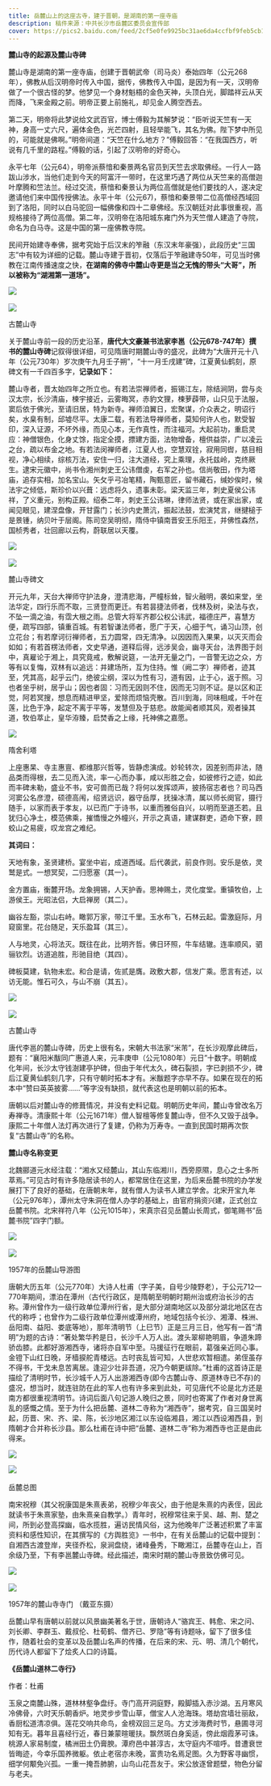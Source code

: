 ```yaml
---
title: 岳麓山上的这座古寺，建于晋朝，是湖南的第一座寺庙
description: 稿件来源：中共长沙市岳麓区委员会宣传部
cover: https://pics2.baidu.com/feed/2cf5e0fe9925bc31ae6da4ccfbf9feb5cb137059.jpeg?token=d59a62c0c53cae38591b985c9f428d7c&s=87206CA4472286E8D018A02B0300F013
---
```

**麓山寺的起源及麓山寺碑**

麓山寺是湖南的第一座寺庙，创建于晋朝武帝（司马炎）泰始四年（公元268年），佛教从后汉明帝时传入中国，据传，佛教传入中国，是因为有一天，汉明帝做了一个很古怪的梦。他梦见一个身材魁梧的金色天神，头顶白光，脚踏祥云从天而降，飞来金殿之前。明帝正要上前施礼，却见金人腾空西去。

第二天，明帝将此梦说给文武百官，博士傅毅为其解梦说：“臣听说天竺有一天神，身高一丈六尺，遍体金色，光芒四射，且轻举能飞，其名为佛。陛下梦中所见的，可能就是佛啊。”明帝间道：“天竺在什么地方？”傅毅回答：“在我国西方，听说有几千里的路程。”傅毅的话，引起了汉明帝的好奇心。

永平七年（公元64），明帝派蔡愔和秦景两名官员到天竺去求取佛经。一行人一路跋山涉水，当他们走到今天的阿富汗一带时，在这里巧遇了两位从天竺来的高僧迦叶摩腾和竺法兰。经过交流，蔡愔和秦景认为两位高僧就是他们要找的人，遂决定邀请他们来中国传授佛法。永平十年（公元67)，蔡愔和秦景带二位高僧经西域回到了洛阳，同时以白马驼回一幅佛像和四十二章佛经。东汉朝廷对此事很重视，高规格接待了两位高僧。第二年，汉明帝在洛阳城东雍门外为天竺僧人建造了寺院，命名为白马寺。这是中国的第一座佛教寺院。

民间开始建寺奉佛，据考究始于后汉末的笮融（东汉末年豪强），此段历史“三国志”中有较为详细的记载。麓山寺建于晋初，仅落后于笮融建寺50年，可见当时佛教在江南传播速度之快，**在湖南的佛寺中麓山寺更是当之无愧的带头“大哥”，所以被称为“湖湘第一道场”。**

![](file:///C:\Users\ADMINI~1\AppData\Local\Temp\ksohtml\wps2C08.tmp.png) 

![](https://pics5.baidu.com/feed/38dbb6fd5266d0165aa2c4063f0da70335fa350b.jpeg?token=64c75261598398969f299f829da0a75f&s=BF85428612F35D82CA32936403000059)

古麓山寺

关于麓山寺前一段的历史沿革，**唐代大文豪兼书法家李邕（公元678-747年）撰书的麓山寺碑**记叙得很详细，可见隋唐时期麓山寺的盛况，此碑为“大唐开元十八年（公元730年）岁次庚午九月壬子朔”，“十一月壬戌建”碑，江夏黄仙鹤刻，原碑文有一千四百多字，**记录如下：**

麓山寺者，晋太始四年之所立也。有若法崇禅师者，振锡江左，除结涧阴，尝与炎汉太宗，长沙清庙，楝宇接近，云雾晦冥，赤豹文狸，楝萝薜带，山只见于法服，窦后依于佛光，至请旧居，特为新寺。禅师洎翼日，宏聚谋，介众表之，明诏行矣，水臬有制，邱墟尽平。太康二载，有若法导禅师者，莫知何许人也，默受智印，深入证源，不坏外缘，而见心本，无作真性，而注福河。大起前功，重启灵应：神僧银色，化身丈馀，指定全摸，摽建方面，法物增备，檀供益崇，广以凌云之台，疏以布金之地。有若法闵禅师者，江夏人也，空慧双铨，寂用同辔，慈目相视，净心相续，综核万法，安住一归，注大道经，究上乘理，永托兹岭，克终厥生。逮宋元徽中，尚书令湘州刺史王公讳僧虔，右军之孙也。信尚敬田，作为塔庙，追存实相，加名宝山。矢攵乎弓冶笔精，陶甄意匠，留书藏石，缄妙俟时，候法宇之倾低，斯珍价以兴葺：远虑将久，遗事未彰。梁天监三年，刺史夏侯公讳祥，了义重元，别构正殿。绍泰二年，刺史王公讳琳，律师法贤，或在家出家，或闻见眼见，建涅盘像，开甘露门；长沙内史萧沆，振起法鼓，宏演梵言，继揵槌于是景锺，纳贝叶于层阁。陈司空吴明彻，隋侍中镇南晋安王乐阳王，并佛性森然，国桢秀者，壮回廊以云构，蔚联居以天覆。

![](file:///C:\Users\ADMINI~1\AppData\Local\Temp\ksohtml\wps2C09.tmp.png) 

![](https://pics2.baidu.com/feed/11385343fbf2b21143a7c98662a6163c0dd78e1c.jpeg?token=7b92d2e997960539aa90c4eba123f578&s=3521DD5FDEBFC5FF4BA8343A03008052)

麓山寺碑文

开元九年，天台大禅师守护法身，澄清悲海，严幢标耸，智火融明，袭如来堂，坐法华定，四行乐而不取，三贤登而更迁。有若昙捷法师者，伐林及树，染法与衣，不坠一滴之油，有霑大根之雨。总管大将军齐郡公权公讳武，福德庄严，喜慧方便，疏写四部，镇重百城。有若智谦法师者，愿广于天，心细于气，诵习山顶，创立花台；有若摩诃衍禅师者，五力圆常，四无清净。以因因而入果果，以灭灭而会如如；有若首楞法师者，文史早通，道释后得，远涉吴会，幽寻天台，法界图于剡中，真雇论于湘上，具究竟戒，敷解说筵，一法开无量之门，一音警无边之众，方等有以复悔，双林有以追远：并建场所，互为住持。惟（阙二字）禅师者，迹其至，凭其高，起乎云门，绝彼尘纲，深以为性有习，道有因，止于心，返于照。习也者坐乎树，居乎山；因也者固：习而无因则不住，因而无习则不证。是以区和正觉，阿若冥搜，想息而精进甲坚，爱除而烦恼壳散。百川到海，同味相咸，千叶在莲，比色于净，起定不离于平等，发慧但及于慈悲。故能闻者顺其风，观者操其道，牧伯萃止，皇华洊臻，启焚香之上缘，托神佛之嘉愿。

![](https://pics5.baidu.com/feed/b58f8c5494eef01f5f962b2b57d8ea21bd317d0c.jpeg?token=8f6c06ee2cdf75b8f6841e04bde65ab3&s=92C2BFF0462292EC668D161C0300E0D4)

隋舍利塔

上座惠杲、寺主惠亶、都维那兴哲等，皆静虑演成。妙轮转次，因差别而非法，随品类而得根，去二见而入流，率一心而办事，咸以形胜之会，如彼修行之迹，如此而丰碑未勒，盛业不书，安可兽而已哉？将何以发挥颂声，披扬宿志者也？司马西河窦公名彦澄，硕德高闱，绍贤远识，器守岳厚，抚操冰清，属以师长阕官，摄行随手，以家而表于孝友，以已而广于诗书，以重而雅俗自兴，以明而至道丕若。且犹归心净土，模范佛乘，摧憍慢之外幢兴，开示之真语，建谋群吏，迺命下寮，顾蛟山之易疲，叹龙宫之难纪。

**其词曰：**

天地有象，圣贤建桥。宴坐中岩，成道西域。后代袭武，前良作则。安乐是依，灵鹫是式。一想冥契，二归愿塞（其一）。

金方置庙，衡麓开场。龙象拥锡，人天护香。思神赐土，灵化度堂。重镇牧伯，上游侯王。光昭法侣，大启禅房（其二）。

幽谷左豁，崇山右峙。瞰郭万家，带江千里。玉水布飞，石林云起。雷激庭际，月窥窗里。花台随足，天乐盈耳（其三）。

人与地灵，心将法灭。既往在此，比明齐哲。佛日环照，牛车结辙。连率顺风，驷骊钦烈。访道追胜，形驰目绝（其四）。

碑板莫建，轨物未宏。和合是请，佐贰是膺。政敷大郡，信发广乘。愿言有述，以访无能。惟石可久，与山不崩（其五）。

![](file:///C:\Users\ADMINI~1\AppData\Local\Temp\ksohtml\wps2C1A.tmp.png) 

![](https://pics0.baidu.com/feed/8ad4b31c8701a18b8509dd493b09740c2938fe85.jpeg?token=749920c41ed2a3b04ea596c5cd10bb24&s=E43AB7F1066606AC0598F1220300E0D1)

古麓山寺

唐代李邕的麓山寺碑，历史上很有名，宋朝大书法家“米芾”，在长沙观摩此碑后，题有：“襄阳米黻同广惠道人来，元丰庚申（公元1080年）元日”十数字。明朝成化年间，长沙太守钱澍建亭护碑，但由于年代太久，碑石裂损，字已剥损不少，碑后江夏黄仙鹤刻几字，只有守朝时拓本才有。米黻题字亦早不存。如果在现在的拓本中“赞曰英英披雾……”等字没有缺损，就代表这也是明朝以前的拓本。

唐朝以后对麓山寺的修葺情况，并没有史料记载。明朝历史年间，麓山寺曾改名万寿禅寺。清康熙十年（公元1671年）僧人智檀等修复麓山寺，但不久又毁于战争。康熙二十年僧人法灯再次进行了复建，仍称为万寿寺。一直到民国时期再次恢复“古麓山寺”的名称。

**麓山寺名称变更**

北魏郦道元水经注载：“湘水又经麓山，其山东临湘川，西旁原隰，息心之士多所萃焉。”可见古时有许多隐居读书的人，都常居住在这里，为后来岳麓书院的办学发展打下了良好的基础，在唐朝末年，就有僧人为读书人建立学舍。北宋开宝九年（公元976年），潭州太守朱洞在僧人办学的基础上，由官府捐资兴建，正式创立岳麓书院。北宋祥符八年（公元1015年），宋真宗召见岳麓山长周式，御笔赐书“岳麓书院”四字门额。

![](file:///C:\Users\ADMINI~1\AppData\Local\Temp\ksohtml\wps2C1B.tmp.png) 

![](https://pics4.baidu.com/feed/9f510fb30f2442a7bb1da3b17965de4fd11302b9.jpeg?token=9dbcdcfa68fe3e68fffbb90f6190a8c8&s=1EAA7A23D95FF1EF48F8C9D30100E0B1)

1957年的岳麓山导游图

唐朝大历五年（公元770年）大诗人杜甫（字子美，自号少陵野老），于公元712—770年期间，漂泊在潭州（古代行政区，是隋朝至明朝时期州治或府治长沙的古称。潭州曾作为一级行政单位潭州行省，是大部分湖南地区以及部分湖北地区在古代的称呼；也曾作为二级行政单位潭州或潭州府，地域包括今长沙、湘潭、株洲、岳阳南、益阳、娄底等地），那年清明节（上巳节）正是三月三日，他写有一首“清明”为题的古诗：“著处繁华矜是日，长沙千人万人出。渡头翠柳艳明眉，争道朱蹄骄齿膝。此都好游湘西寺，诸将亦自军中至。马援征行在眼前，葛强亲近同心事。金镫下山红日晚，牙樯捩舵青楼远。古时丧乱皆可知，人世悲欢暂相遣。弟侄虽存不得书，干戈未息苦离居。逢迎少壮非吾道，况乃今朝更祓除。”杜甫的这首诗正是描绘了清明时节，长沙城千人万人出游湘西寺(即今古麓山寺、原道林寺已不存)的盛况，想当时，就连驻防在此的军人也有许多来到此处，可见唐代不论是北方还是南方都很重视清明节。诗词后面八句记游人晚归之景，同时也寄寓了作者对身世离乱的感慨之情。至于为什么把岳麓、道林二寺称为“湘西寺”，据考究，自三国吴时起，历晋、宋、齐、梁、陈，长沙地区湘江以东设临湘县，湘江以西设湘西县，到隋朝才合并称长沙县。那么杜甫在诗中把“岳麓、道林二寺”称为湘西寺也正是由此得来。

![](https://pics4.baidu.com/feed/18d8bc3eb13533fa8f9e2f380ef58e1b41345ba2.jpeg?token=2d81143704dc78bec60ca086fe3640ad&s=3E2A742319AFFCCE4EF441D30100C0B1)

![](file:///C:\Users\ADMINI~1\AppData\Local\Temp\ksohtml\wps2C1C.tmp.png) 

岳麓总图

南宋祝穆（其父祝康国是朱熹表弟，祝穆少年丧父，由于他是朱熹的内表侄，因此就读书于朱熹家塾，由朱熹亲自教学。）青年时，祝穆常往来于吴、越、荆、楚之间，所到必登高探幽，临水揽胜，遍访民情风俗，这为他晚年广泛著述积累了丰富资料和感性知识，在其撰写的《方舆胜览》一书中，在有关岳麓山的记载中提到：自湘西古渡登岸，夹径乔松，泉涧盘绕，诸峰叠秀，下瞰湘江，岳麓寺在山上，百余级乃至，下有李邕麓山寺碑。经此描述，南宋时期的麓山寺景致仿佛可见。

![](file:///C:\Users\ADMINI~1\AppData\Local\Temp\ksohtml\wps2C1D.tmp.png) 

![](https://pics5.baidu.com/feed/91529822720e0cf3e35d882aac60811bbf09aa60.jpeg?token=6b3e37383157cb9723c86a59eff53ef2&s=DA93EA07C4437EEE7C081DC60100C0B2)

1957年的麓山寺寺门 （戴亚东摄）

岳麓山早有唐朝以前就以风景幽美著名于世，唐朝诗人“骆宾王、韩愈、宋之问、刘长卿、李群玉、戴叔伦、杜荀鹤、僧齐已、罗隐”等有诗题咏，留下了很多佳作，随着社会的变革以及岳麓山名声的传播，在后来的宋、元、明、清几个朝代，历代诗人都留下了烩炙人口的诗篇。

**《岳麓山道林二寺行》**

作者：杜甫

玉泉之南麓山殊，道林林壑争盘纡。寺门高开洞庭野，殿脚插入赤沙湖。五月寒风冷佛骨，六时天乐朝香炉。地灵步步雪山草，僧宝人人沧海珠。塔劫宫墙壮丽敌，香厨松道清凉俱。莲花交响共命鸟，金榜双回三足乌。方丈涉海费时节，悬圃寻河知有无。暮年且喜经行近，春日兼蒙暄暖扶。飘然斑白身奚适，傍此烟霞茅可诛。桃源人家易制度，橘洲田土仍膏腴。潭府邑中甚淳古，太守庭内不喧呼。昔遭衰世皆晦迹，今幸乐国养微躯。依止老宿亦未晚，富贵功名焉足图。久为野客寻幽惯，细学何颙免兴孤。一重一掩吾肺腑，山鸟山花吾友于。宋公放逐曾题壁，物色分留与老夫。